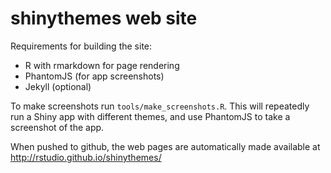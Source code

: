 shinythemes web site
====================

Requirements for building the site:

* R with rmarkdown for page rendering
* PhantomJS (for app screenshots)
* Jekyll (optional)

To make screenshots run `tools/make_screenshots.R`. This will repeatedly run a Shiny app with different themes, and use PhantomJS to take a screenshot of the app.

When pushed to github, the web pages are automatically made available at http://rstudio.github.io/shinythemes/

